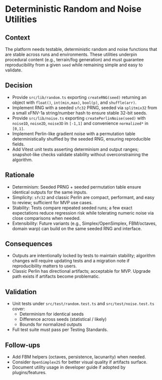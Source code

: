 # Deterministic Random and Noise Utilities

## Context

The platform needs testable, deterministic random and noise functions that are stable across runs and environments. These utilities underpin procedural content (e.g., terrain/fog generation) and must guarantee reproducibility from a given `seed` while remaining simple and easy to validate.

## Decision

- Provide `src/lib/random.ts` exporting `createRNG(seed)` returning an object with `float()`, `int(min,max)`, `bool(p)`, and `shuffle(arr)`.
- Implement RNG with a seeded `sfc32` PRNG, seeded via `splitmix32` from a small xFNV-1a string/number hash to ensure stable 32-bit seeds.
- Provide `src/lib/noise.ts` exporting `createPerlinNoise(seed)` with `noise1D`, `noise2D`, `noise3D` in `[-1,1]` and convenience `normalized*` in `[0,1]`.
- Implement Perlin-like gradient noise with a permutation table deterministically shuffled by the seeded RNG, ensuring reproducible fields.
- Add Vitest unit tests asserting determinism and output ranges; snapshot-like checks validate stability without overconstraining the algorithm.

## Rationale

- Determinism: Seeded PRNG + seeded permutation table ensure identical outputs for the same inputs.
- Simplicity: `sfc32` and classic Perlin are compact, performant, and easy to review; sufficient for MVP use cases.
- Stability: Tests compare repeated seeded runs; a few exact expectations reduce regression risk while tolerating numeric noise via close comparisons when needed.
- Extensibility: Future variants (e.g., Simplex/OpenSimplex, FBM/octaves, domain warp) can build on the same seeded RNG and interface.

## Consequences

- Outputs are intentionally locked by tests to maintain stability; algorithm changes will require updating tests and a migration note if reproducibility matters to users.
- Classic Perlin has directional artifacts; acceptable for MVP. Upgrade path exists if artifacts become problematic.

## Validation

- Unit tests under `src/test/random.test.ts` and `src/test/noise.test.ts` cover:
  - Determinism for identical seeds
  - Difference across seeds (statistical / likely)
  - Bounds for normalized outputs
- Full test suite must pass per Testing Standards.

## Follow-ups

- Add FBM helpers (octaves, persistence, lacunarity) when needed.
- Consider `OpenSimplex2S` for better visual quality if artifacts surface.
- Document utility usage in developer guide if adopted by plugins/features.
